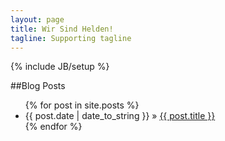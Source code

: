 ```yaml
---
layout: page
title: Wir Sind Helden!
tagline: Supporting tagline
---
```

{% include JB/setup %}

##Blog Posts

<ul class="posts">
  {% for post in site.posts %}
    <li><span>{{ post.date | date_to_string }}</span> &raquo; <a href="{{ BASE_PATH }}{{ post.url }}">{{ post.title }}</a></li>
  {% endfor %}
</ul>


